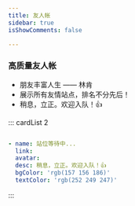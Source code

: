 ```yaml
---
title: 友人帐
sidebar: true
isShowComments: false

---
```


<Boxx/> 

### 高质量友人帐

- 朋友丰富人生 —— 林肯
- 展示所有友情站点，排名不分先后！
- 稍息，立正。欢迎入队！👍

::: cardList 2
```yaml

- name: 站位等待中...
  link: 
  avatar: 
  desc: 稍息，立正。欢迎入队！👍
  bgColor: 'rgb(157 156 186)'
  textColor: 'rgb(252 249 247)'
```
:::






